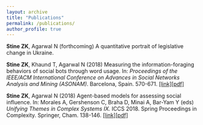 ```yaml
---
layout: archive
title: "Publications"
permalink: /publications/
author_profile: true
---
```

**Stine ZK**, Agarwal N (forthcoming) A quantitative portrait of legislative change in Ukraine.

**Stine ZK**, Khaund T, Agarwal N (2018) Measuring the information-foraging behaviors of social bots through word usage. In: <i>Proceedings of the IEEE/ACM International Conference on Advances in Social Networks Analysis and Mining (ASONAM)</i>. Barcelona, Spain. 570-671. [[link]](https://ieeexplore.ieee.org/abstract/document/8508811)[[pdf]]()

**Stine ZK**, Agarwal N (2018) Agent-based models for assessing social influence. In: Morales A, Gershenson C, Braha D, Minai A, Bar-Yam Y (eds) <i>Unifying Themes in Complex Systems IX.</i> ICCS 2018. Spring Proceedings in Complexity. Springer, Cham. 138-146. [[link]](https://link.springer.com/chapter/10.1007/978-3-319-96661-8_14)[[pdf]]()
